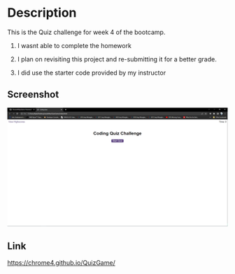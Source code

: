 # Description
This is the Quiz challenge for week 4 of the bootcamp.

1. I wasnt able to complete the homework

2. I plan on revisiting this project and re-submitting it for a better grade.

3. I did use the starter code provided by my instructor

## Screenshot
![Screenshot of application](hw4.png?raw=true "Application Screenshot")

## Link
https://chrome4.github.io/QuizGame/